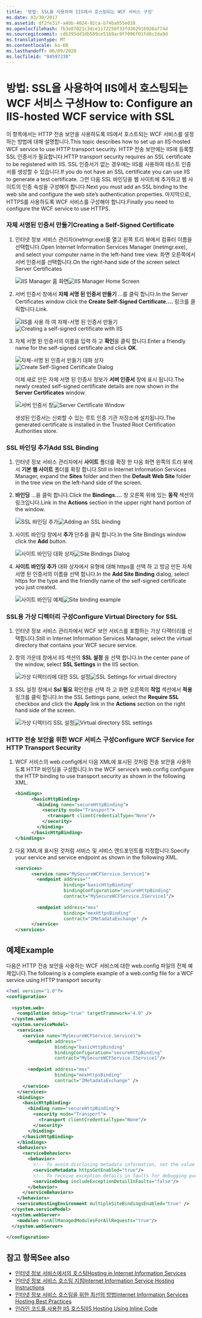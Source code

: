 ```yaml
---
title: '방법: SSL을 사용하여 IIS에서 호스팅되는 WCF 서비스 구성'
ms.date: 03/30/2017
ms.assetid: df2fe31f-a4bb-4024-92ca-b74ba055e038
ms.openlocfilehash: fb3e87021c3dce1172250f33fd302916920af74d
ms.sourcegitcommit: cdb295dd1db589ce5169ac9ff096f01fd0c2da9d
ms.translationtype: MT
ms.contentlocale: ko-KR
ms.lasthandoff: 06/09/2020
ms.locfileid: "84597230"
---
```

# <a name="how-to-configure-an-iis-hosted-wcf-service-with-ssl"></a><span data-ttu-id="a2764-102">방법: SSL을 사용하여 IIS에서 호스팅되는 WCF 서비스 구성</span><span class="sxs-lookup"><span data-stu-id="a2764-102">How to: Configure an IIS-hosted WCF service with SSL</span></span>
<span data-ttu-id="a2764-103">이 항목에서는 HTTP 전송 보안을 사용하도록 IIS에서 호스트되는 WCF 서비스를 설정하는 방법에 대해 설명합니다.</span><span class="sxs-lookup"><span data-stu-id="a2764-103">This topic describes how to set up an IIS-hosted WCF service to use HTTP transport security.</span></span> <span data-ttu-id="a2764-104">HTTP 전송 보안에는 IIS에 등록할 SSL 인증서가 필요합니다.</span><span class="sxs-lookup"><span data-stu-id="a2764-104">HTTP transport security requires an SSL certificate to be registered with IIS.</span></span> <span data-ttu-id="a2764-105">SSL 인증서가 없는 경우에는 IIS를 사용하여 테스트 인증서를 생성할 수 있습니다.</span><span class="sxs-lookup"><span data-stu-id="a2764-105">If you do not have an SSL certificate you can use IIS to generate a test certificate.</span></span> <span data-ttu-id="a2764-106">그런 다음 SSL 바인딩을 웹 사이트에 추가하고 웹 사이트의 인증 속성을 구성해야 합니다.</span><span class="sxs-lookup"><span data-stu-id="a2764-106">Next you must add an SSL binding to the web site and configure the web site’s authentication properties.</span></span> <span data-ttu-id="a2764-107">마지막으로, HTTPS를 사용하도록 WCF 서비스를 구성해야 합니다.</span><span class="sxs-lookup"><span data-stu-id="a2764-107">Finally you need to configure the WCF service to use HTTPS.</span></span>  
  
### <a name="creating-a-self-signed-certificate"></a><span data-ttu-id="a2764-108">자체 서명된 인증서 만들기</span><span class="sxs-lookup"><span data-stu-id="a2764-108">Creating a Self-Signed Certificate</span></span>  
  
1. <span data-ttu-id="a2764-109">인터넷 정보 서비스 관리자(inetmgr.exe)를 열고 왼쪽 트리 뷰에서 컴퓨터 이름을 선택합니다.</span><span class="sxs-lookup"><span data-stu-id="a2764-109">Open Internet Information Services Manager (inetmgr.exe), and select your computer name in the left-hand tree view.</span></span> <span data-ttu-id="a2764-110">화면 오른쪽에서 서버 인증서를 선택합니다.</span><span class="sxs-lookup"><span data-stu-id="a2764-110">On the right-hand side of the screen select Server Certificates</span></span>  
  
     <span data-ttu-id="a2764-111">![IIS Manager 홈 화면](media/mg-inetmgrhome.jpg "mg_INetMgrHome")</span><span class="sxs-lookup"><span data-stu-id="a2764-111">![IIS Manager Home Screen](media/mg-inetmgrhome.jpg "mg_INetMgrHome")</span></span>  
  
2. <span data-ttu-id="a2764-112">서버 인증서 창에서 **자체 서명 된 인증서 만들기** ...를 클릭 합니다.</span><span class="sxs-lookup"><span data-stu-id="a2764-112">In the Server Certificates window click the **Create Self-Signed Certificate….**</span></span> <span data-ttu-id="a2764-113">링크를 클릭합니다.</span><span class="sxs-lookup"><span data-stu-id="a2764-113">Link.</span></span>  
  
     <span data-ttu-id="a2764-114">![IIS를 사용 하 여 자체&#45;서명 된 인증서 만들기](media/mg-createselfsignedcert.jpg "mg_CreateSelfSignedCert")</span><span class="sxs-lookup"><span data-stu-id="a2764-114">![Creating a self&#45;signed certificate with IIS](media/mg-createselfsignedcert.jpg "mg_CreateSelfSignedCert")</span></span>  
  
3. <span data-ttu-id="a2764-115">자체 서명 된 인증서의 이름을 입력 하 고 **확인**을 클릭 합니다.</span><span class="sxs-lookup"><span data-stu-id="a2764-115">Enter a friendly name for the self-signed certificate and click **OK**.</span></span>  
  
     <span data-ttu-id="a2764-116">![자체&#45;서명 된 인증서 만들기 대화 상자](media/mg-mycert.jpg "mg_MyCert")</span><span class="sxs-lookup"><span data-stu-id="a2764-116">![Create Self&#45;Signed Certificate Dialog](media/mg-mycert.jpg "mg_MyCert")</span></span>  
  
     <span data-ttu-id="a2764-117">이제 새로 만든 자체 서명 된 인증서 정보가 **서버 인증서** 창에 표시 됩니다.</span><span class="sxs-lookup"><span data-stu-id="a2764-117">The newly created self-signed certificate details are now shown in the **Server Certificates** window.</span></span>  
  
     <span data-ttu-id="a2764-118">![서버 인증서 창](media/mg-servercertificatewindow.jpg "mg_ServerCertificateWindow")</span><span class="sxs-lookup"><span data-stu-id="a2764-118">![Server Certificate Window](media/mg-servercertificatewindow.jpg "mg_ServerCertificateWindow")</span></span>  
  
     <span data-ttu-id="a2764-119">생성된 인증서는 신뢰할 수 있는 루트 인증 기관 저장소에 설치됩니다.</span><span class="sxs-lookup"><span data-stu-id="a2764-119">The generated certificate is installed in the Trusted Root Certification Authorities store.</span></span>  
  
### <a name="add-ssl-binding"></a><span data-ttu-id="a2764-120">SSL 바인딩 추가</span><span class="sxs-lookup"><span data-stu-id="a2764-120">Add SSL Binding</span></span>  
  
1. <span data-ttu-id="a2764-121">인터넷 정보 서비스 관리자에서 **사이트** 폴더를 확장 한 다음 화면 왼쪽의 트리 뷰에서 **기본 웹 사이트** 폴더를 확장 합니다.</span><span class="sxs-lookup"><span data-stu-id="a2764-121">Still in Internet Information Services Manager, expand the **Sites** folder and then the **Default Web Site** folder in the tree view on the left-hand side of the screen.</span></span>  
  
2. <span data-ttu-id="a2764-122">**바인딩** ...을 클릭 합니다.</span><span class="sxs-lookup"><span data-stu-id="a2764-122">Click the **Bindings….**</span></span> <span data-ttu-id="a2764-123">창 오른쪽 위에 있는 **동작** 섹션의 링크입니다.</span><span class="sxs-lookup"><span data-stu-id="a2764-123">Link in the **Actions** section in the upper right hand portion of the window.</span></span>  
  
     <span data-ttu-id="a2764-124">![SSL 바인딩 추가](media/mg-addsslbinding.jpg "mg_AddSSLBinding")</span><span class="sxs-lookup"><span data-stu-id="a2764-124">![Adding an SSL binding](media/mg-addsslbinding.jpg "mg_AddSSLBinding")</span></span>  
  
3. <span data-ttu-id="a2764-125">사이트 바인딩 창에서 **추가** 단추를 클릭 합니다.</span><span class="sxs-lookup"><span data-stu-id="a2764-125">In the Site Bindings window click the **Add** button.</span></span>  
  
     <span data-ttu-id="a2764-126">![사이트 바인딩 대화 상자](media/mg-sitebindingsdialog.jpg "mg_SiteBindingsDialog")</span><span class="sxs-lookup"><span data-stu-id="a2764-126">![Site Bindings Dialog](media/mg-sitebindingsdialog.jpg "mg_SiteBindingsDialog")</span></span>  
  
4. <span data-ttu-id="a2764-127">**사이트 바인딩 추가** 대화 상자에서 유형에 대해 https를 선택 하 고 방금 만든 자체 서명 된 인증서의 이름을 선택 합니다.</span><span class="sxs-lookup"><span data-stu-id="a2764-127">In the **Add Site Binding** dialog, select https for the type and the friendly name of the self-signed certificate you just created.</span></span>  
  
     <span data-ttu-id="a2764-128">![사이트 바인딩 예제](media/mg-mycertbinding.jpg "mg_MyCertBinding")</span><span class="sxs-lookup"><span data-stu-id="a2764-128">![Site binding example](media/mg-mycertbinding.jpg "mg_MyCertBinding")</span></span>  
  
### <a name="configure-virtual-directory-for-ssl"></a><span data-ttu-id="a2764-129">SSL용 가상 디렉터리 구성</span><span class="sxs-lookup"><span data-stu-id="a2764-129">Configure Virtual Directory for SSL</span></span>  
  
1. <span data-ttu-id="a2764-130">인터넷 정보 서비스 관리자에서 WCF 보안 서비스를 포함하는 가상 디렉터리를 선택합니다.</span><span class="sxs-lookup"><span data-stu-id="a2764-130">Still in Internet Information Services Manager, select the virtual directory that contains your WCF secure service.</span></span>  
  
2. <span data-ttu-id="a2764-131">창의 가운데 창에서 IIS 섹션의 **SSL 설정** 을 선택 합니다.</span><span class="sxs-lookup"><span data-stu-id="a2764-131">In the center pane of the window, select **SSL Settings** in the IIS section.</span></span>  
  
     <span data-ttu-id="a2764-132">![가상 디렉터리에 대한 SSL 설정](media/mg-sslsettingsforvdir.jpg "mg_SSLSettingsForVDir")</span><span class="sxs-lookup"><span data-stu-id="a2764-132">![SSL Settings for virtual directory](media/mg-sslsettingsforvdir.jpg "mg_SSLSettingsForVDir")</span></span>  
  
3. <span data-ttu-id="a2764-133">SSL 설정 창에서 **Ssl 필요** 확인란을 선택 하 고 화면 오른쪽의 **작업** 섹션에서 **적용** 링크를 클릭 합니다.</span><span class="sxs-lookup"><span data-stu-id="a2764-133">In the SSL Settings pane, select the **Require SSL** checkbox and click the **Apply** link in the **Actions** section on the right hand side of the screen.</span></span>  
  
     <span data-ttu-id="a2764-134">![가상 디렉터리 SSL 설정](media/mg-vdirsslsettings.JPG "mg_VDirSSLSettings")</span><span class="sxs-lookup"><span data-stu-id="a2764-134">![Virtual directory SSL settings](media/mg-vdirsslsettings.JPG "mg_VDirSSLSettings")</span></span>  
  
### <a name="configure-wcf-service-for-http-transport-security"></a><span data-ttu-id="a2764-135">HTTP 전송 보안을 위한 WCF 서비스 구성</span><span class="sxs-lookup"><span data-stu-id="a2764-135">Configure WCF Service for HTTP Transport Security</span></span>  
  
1. <span data-ttu-id="a2764-136">WCF 서비스의 web.config에서 다음 XML에 표시된 것처럼 전송 보안을 사용하도록 HTTP 바인딩을 구성합니다.</span><span class="sxs-lookup"><span data-stu-id="a2764-136">In the WCF service’s web.config configure the HTTP binding to use transport security as shown in the following XML.</span></span>  
  
    ```xml  
    <bindings>  
          <basicHttpBinding>  
            <binding name="secureHttpBinding">  
              <security mode="Transport">  
                <transport clientCredentialType="None"/>  
              </security>  
            </binding>  
          </basicHttpBinding>  
    </bindings>  
    ```  
  
2. <span data-ttu-id="a2764-137">다음 XML에 표시된 것처럼 서비스 및 서비스 엔드포인트를 지정합니다.</span><span class="sxs-lookup"><span data-stu-id="a2764-137">Specify your service and service endpoint as shown in the following XML.</span></span>  
  
    ```xml  
    <services>  
          <service name="MySecureWCFService.Service1">  
            <endpoint address=""  
                      binding="basicHttpBinding"  
                      bindingConfiguration="secureHttpBinding"  
                      contract="MySecureWCFService.IService1"/>  
  
            <endpoint address="mex"  
                      binding="mexHttpsBinding"  
                      contract="IMetadataExchange" />  
          </service>  
    </services>  
    ```  
  
## <a name="example"></a><span data-ttu-id="a2764-138">예제</span><span class="sxs-lookup"><span data-stu-id="a2764-138">Example</span></span>  
 <span data-ttu-id="a2764-139">다음은 HTTP 전송 보안을 사용하는 WCF 서비스에 대한 web.config 파일의 전체 예제입니다.</span><span class="sxs-lookup"><span data-stu-id="a2764-139">The following is a complete example of a web.config file for a WCF service using HTTP transport security</span></span>  
  
```xml  
<?xml version="1.0"?>  
<configuration>  
  
  <system.web>  
    <compilation debug="true" targetFramework="4.0" />  
  </system.web>  
  <system.serviceModel>  
    <services>  
      <service name="MySecureWCFService.Service1">  
        <endpoint address=""  
                  binding="basicHttpBinding"  
                  bindingConfiguration="secureHttpBinding"  
                  contract="MySecureWCFService.IService1"/>  
  
        <endpoint address="mex"  
                  binding="mexHttpsBinding"  
                  contract="IMetadataExchange" />  
      </service>  
    </services>  
    <bindings>  
      <basicHttpBinding>  
        <binding name="secureHttpBinding">  
          <security mode="Transport">  
            <transport clientCredentialType="None"/>  
          </security>  
        </binding>  
      </basicHttpBinding>  
    </bindings>  
    <behaviors>  
      <serviceBehaviors>  
        <behavior>  
          <!-- To avoid disclosing metadata information, set the value below to false and remove the metadata endpoint above before deployment -->  
          <serviceMetadata httpsGetEnabled="true"/>  
          <!-- To receive exception details in faults for debugging purposes, set the value below to true.  Set to false before deployment to avoid disclosing exception information -->  
          <serviceDebug includeExceptionDetailInFaults="false"/>  
        </behavior>  
      </serviceBehaviors>  
    </behaviors>  
    <serviceHostingEnvironment multipleSiteBindingsEnabled="true" />  
  </system.serviceModel>  
  <system.webServer>  
    <modules runAllManagedModulesForAllRequests="true"/>  
  </system.webServer>  
  
</configuration>  
```  
  
## <a name="see-also"></a><span data-ttu-id="a2764-140">참고 항목</span><span class="sxs-lookup"><span data-stu-id="a2764-140">See also</span></span>

- [<span data-ttu-id="a2764-141">인터넷 정보 서비스에서의 호스팅</span><span class="sxs-lookup"><span data-stu-id="a2764-141">Hosting in Internet Information Services</span></span>](hosting-in-internet-information-services.md)
- [<span data-ttu-id="a2764-142">인터넷 정보 서비스 호스팅 지침</span><span class="sxs-lookup"><span data-stu-id="a2764-142">Internet Information Service Hosting Instructions</span></span>](../samples/internet-information-service-hosting-instructions.md)
- [<span data-ttu-id="a2764-143">인터넷 정보 서비스 호스팅을 위한 최선의 방법</span><span class="sxs-lookup"><span data-stu-id="a2764-143">Internet Information Services Hosting Best Practices</span></span>](internet-information-services-hosting-best-practices.md)
- [<span data-ttu-id="a2764-144">인라인 코드를 사용한 IIS 호스팅</span><span class="sxs-lookup"><span data-stu-id="a2764-144">IIS Hosting Using Inline Code</span></span>](../samples/iis-hosting-using-inline-code.md)
